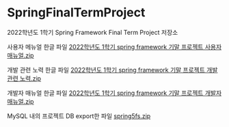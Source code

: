 # SpringFinalTermProject
2022학년도 1학기 Spring Framework Final Term Project 저장소

사용자 메뉴얼 한글 파일
[2022학년도 1학기 spring framework 기말 프로젝트 사용자 매뉴얼.zip](https://github.com/KIMSEUNGWON/SpringFinalTermProject/files/8877893/2022.1.spring.framework.zip)

개발 관련 노력 한글 파일
[2022학년도 1학기 spring framework 기말 프로젝트 개발 관련 노력.zip](https://github.com/KIMSEUNGWON/SpringFinalTermProject/files/8877895/2022.1.spring.framework.zip)

개발자 매뉴얼 한글 파일
[2022학년도 1학기 spring framework 기말 프로젝트 개발자 매뉴얼.zip](https://github.com/KIMSEUNGWON/SpringFinalTermProject/files/8877896/2022.1.spring.framework.zip)

MySQL 내의 프로젝트 DB export한 파일
[spring5fs.zip](https://github.com/KIMSEUNGWON/SpringFinalTermProject/files/8877906/spring5fs.zip)
